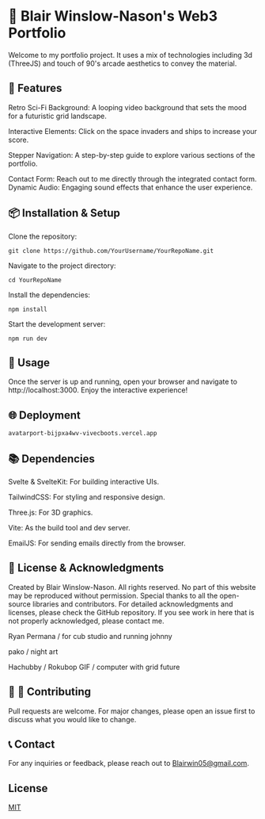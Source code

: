 # 🚀 Blair Winslow-Nason's Web3 Portfolio 

Welcome to my portfolio project.  It uses a mix of technologies including 3d (ThreeJS) and touch of 90's arcade aesthetics to convey the material.  


## 🎥 Features

Retro Sci-Fi Background: A looping video background that sets the mood for a futuristic grid landscape.

Interactive Elements: Click on the space invaders and ships to increase your score.

Stepper Navigation: A step-by-step guide to explore various sections of the portfolio.

Contact Form: Reach out to me directly through the integrated contact form.
Dynamic Audio: Engaging sound effects that enhance the user experience.




## 📦 Installation & Setup

Clone the repository:
```
git clone https://github.com/YourUsername/YourRepoName.git
```
Navigate to the project directory:
```
cd YourRepoName
```
Install the dependencies:
```
npm install
```
Start the development server:
```
npm run dev
```



## 🚀 Usage

Once the server is up and running, open your browser and navigate to http://localhost:3000. Enjoy the interactive experience!

## 🌐 Deployment


```
avatarport-bijpxa4wv-vivecboots.vercel.app
```


## 📚 Dependencies

Svelte & SvelteKit: For building interactive UIs.

TailwindCSS: For styling and responsive design.

Three.js: For 3D graphics.

Vite: As the build tool and dev server.

EmailJS: For sending emails directly from the browser.

## 📜 License & Acknowledgments

Created by Blair Winslow-Nason. All rights reserved. No part of this website may be reproduced without permission. Special thanks to all the open-source libraries and contributors. For detailed acknowledgments and licenses, please check the GitHub repository.  If you see work in here that is not properly acknowledged, please contact me.

Ryan Permana / for cub studio and running johnny

pako / night art
  
Hachubby / Rokubop GIF  / computer with grid future

## 📜 📌 Contributing

Pull requests are welcome. For major changes, please open an issue first to discuss what you would like to change.

## 📞 Contact

For any inquiries or feedback, please reach out to Blairwin05@gmail.com.

## License

[MIT](https://choosealicense.com/licenses/mit/)